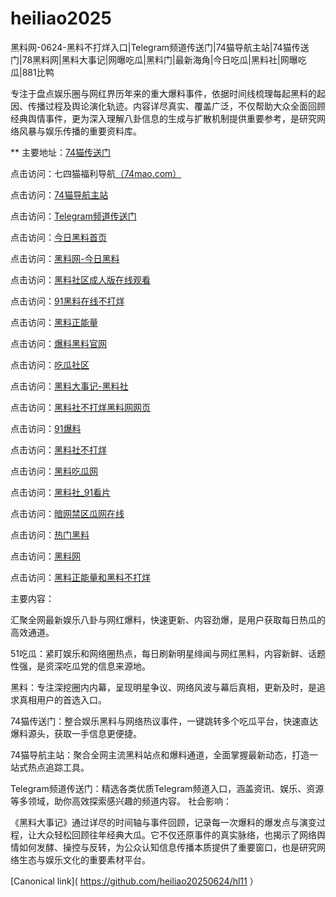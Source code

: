 # heiliao2025
黑料网-0624-黑料不打烊入口|Telegram频道传送门|74猫导航主站|74猫传送门|78黑料网|黑料大事记|网曝吃瓜|黑料门|最新海角|今日吃瓜|黑料社|网曝吃瓜|881比鸭

专注于盘点娱乐圈与网红界历年来的重大爆料事件，依据时间线梳理每起黑料的起因、传播过程及舆论演化轨迹。内容详尽真实、覆盖广泛，不仅帮助大众全面回顾经典舆情事件，更为深入理解八卦信息的生成与扩散机制提供重要参考，是研究网络风暴与娱乐传播的重要资料库。

** 主要地址：<a href="https://74mao.com/">74猫传送门</a>

点击访问：七四猫福利导航<a href="https://74mao.com/">（74mao.com）</a>

点击访问：<a href="https://74mao.com/">74猫导航主站</a>

点击访问：<a href="https://74mao.com/">Telegram频道传送门</a>

点击访问：<a href="https://hl384.pages.dev/">今日黑料首页</a>

点击访问：<a href="https://hl373.pages.dev/">黑料网-今日黑料</a>

点击访问：<a href="https://hl982.pages.dev/">黑料社区成人版在线观看</a>

点击访问：<a href="https://cg57-69.pages.dev/">91黑料在线不打烊</a>

点击访问：<a href="https://hl380.pages.dev/">黑料正能量<a>

点击访问：<a href="https://pi009.pages.dev/">爆料黑料官网</a>

点击访问：<a href="https://cg863.pages.dev/">吃瓜社区</a>

点击访问：<a href="https://hl381.pages.dev/">黑料大事记-黑料社</a>

点击访问：<a href="https://cg47-01.pages.dev/">黑料社不打烊黑料网网页</a>

点击访问：<a href="https://cg65-01.pages.dev/">91爆料</a>

点击访问：<a href="https://cg47-01.pages.dev/">黑料社不打烊</a>

点击访问：<a href="https://hl404.pages.dev/">黑料吃瓜网</a>

点击访问：<a href="https://hl405.pages.dev/">黑料社_91看片</a>

点击访问：<a href="https://cg40-9.pages.dev/">暗网禁区瓜网在线</a>

点击访问：<a href="https://hl402.pages.dev/">热门黑料</a>

点击访问：<a href="https://hl398.pages.dev/">黑料网</a>

点击访问：<a href="https://hl395.pages.dev/">黑料正能量和黑料不打烊</a>

主要内容：

汇聚全网最新娱乐八卦与网红爆料，快速更新、内容劲爆，是用户获取每日热瓜的高效通道。

51吃瓜：紧盯娱乐和网络圈热点，每日刷新明星绯闻与网红黑料，内容新鲜、话题性强，是资深吃瓜党的信息来源地。

黑料：专注深挖圈内内幕，呈现明星争议、网络风波与幕后真相，更新及时，是追求真相用户的首选入口。

74猫传送门：整合娱乐黑料与网络热议事件，一键跳转多个吃瓜平台，快速直达爆料源头，获取一手信息更便捷。

74猫导航主站：聚合全网主流黑料站点和爆料通道，全面掌握最新动态，打造一站式热点追踪工具。

Telegram频道传送门：精选各类优质Telegram频道入口，涵盖资讯、娱乐、资源等多领域，助你高效探索感兴趣的频道内容。
社会影响：

《黑料大事记》通过详尽的时间轴与事件回顾，记录每一次爆料的爆发点与演变过程，让大众轻松回顾往年经典大瓜。它不仅还原事件的真实脉络，也揭示了网络舆情如何发酵、操控与反转，为公众认知信息传播本质提供了重要窗口，也是研究网络生态与娱乐文化的重要素材平台。


[Canonical link]( https://github.com/heiliao20250624/hl11 ）

